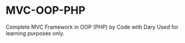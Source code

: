 # MVC-OOP-PHP
Complete MVC Framework in OOP (PHP) by Code with Dary
Used for learning purposes only. 

